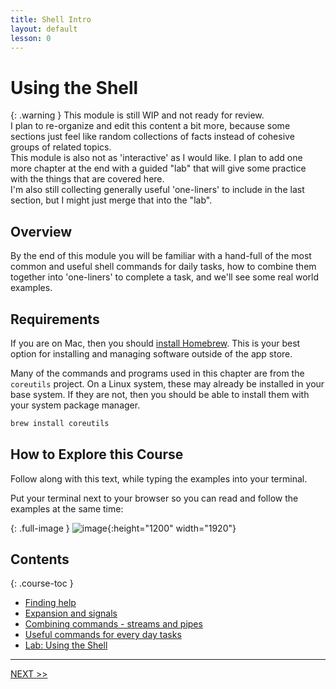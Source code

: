 ```yaml
---
title: Shell Intro
layout: default
lesson: 0
---
```

# Using the Shell

{: .warning }
This module is still WIP and not ready for review.
<br>
I plan to re-organize and edit this content a bit more, because some sections just feel like random collections of facts instead of cohesive groups of related topics.
<br>
This module is also not as 'interactive' as I would like. I plan to add one more chapter at the end with a guided "lab" that will give some practice with the things that are covered here.
<br>
I'm also still collecting generally useful 'one-liners' to include in the last section, but I might just merge that into the "lab".

## Overview

By the end of this module you will be familiar with a hand-full of the most common and useful shell commands for daily tasks, how to combine them together into 'one-liners' to complete a task, and we'll see some real world examples.

## Requirements

If you are on Mac, then you should [install Homebrew](https://docs.brew.sh/Installation). This is your best option for installing and managing software outside of the app store.

Many of the commands and programs used in this chapter are from the `coreutils` project. On a Linux system, these may already be installed in your base system. If they are not, then you should be able to install them with your system package manager.

```zsh
brew install coreutils
```

## How to Explore this Course

Follow along with this text, while typing the examples into your terminal.

Put your terminal next to your browser so you can read and follow the examples at the same time:

{: .full-image }
![image](../img/side-by-side.avif){:height="1200" width="1920"}

## Contents

{: .course-toc }
- [Finding help](./01_help-hisory)
- [Expansion and signals](./02_expansion-signals)
- [Combining commands - streams and pipes](./03_streams-and-pipes)
- [Useful commands for every day tasks](./04_commands)
- [Lab: Using the Shell](./05_lab1.md)

---

[NEXT >>](./01_help-hisory)

